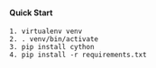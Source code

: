 #### Quick Start

```
1. virtualenv venv
2. . venv/bin/activate
3. pip install cython
4. pip install -r requirements.txt
```
